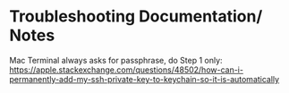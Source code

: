 # Troubleshooting Documentation/ Notes

Mac Terminal always asks for passphrase, do Step 1 only:
https://apple.stackexchange.com/questions/48502/how-can-i-permanently-add-my-ssh-private-key-to-keychain-so-it-is-automatically


